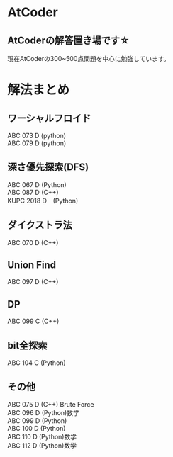 # AtCoder
## AtCoderの解答置き場です☆
 現在AtCoderの300~500点問題を中心に勉強しています。
# 解法まとめ
## ワーシャルフロイド
ABC 073 D (python)  
ABC 079 D (python)
## 深さ優先探索(DFS)
ABC 067 D (Python)  
ABC 087 D (C++)  
KUPC 2018 D　(Python)
## ダイクストラ法
ABC 070 D (C++)
## Union Find
ABC 097 D (C++)
## DP
ABC 099 C (C++)
## bit全探索
ABC 104 C (Python)
## その他
ABC 075 D (C++) Brute Force  
ABC 096 D (Python)数学  
ABC 099 D (Python)  
ABC 100 D (Python)  
ABC 110 D (Python)数学  
ABC 112 D (Python)数学  
